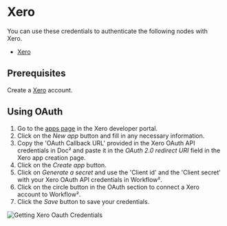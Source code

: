 # Xero

You can use these credentials to authenticate the following nodes with Xero.

- [Xero](/workflow/integrations/nodes/workflow-nodes-base.xero/)

## Prerequisites

Create a [Xero](https://www.xero.com/) account.

## Using OAuth

1. Go to the [apps page](https://developer.xero.com/myapps) in the Xero developer portal.
2. Click on the *New app* button and fill in any necessary information.
3. Copy the 'OAuth Callback URL' provided in the Xero OAuth API credentials in Doc² and paste it in the *OAuth 2.0 redirect URI* field in the Xero app creation page.
4. Click on the *Create app* button.
5. Click on *Generate a secret* and use the 'Client id' and the 'Client secret' with your Xero OAuth API credentials in Workflow².
6. Click on the circle button in the OAuth section to connect a Xero account to Workflow².
7. Click the *Save* button to save your credentials.

![Getting Xero Oauth Credentials](/_images/integrations/credentials/xero/using-oauth.gif)
